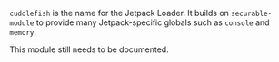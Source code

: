 `cuddlefish` is the name for the Jetpack Loader. It builds on
`securable-module` to provide many Jetpack-specific globals such as
`console` and `memory`.

This module still needs to be documented.
